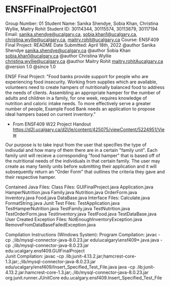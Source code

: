 # ENSFFinalProjectG01

Group Number: 01
Student Name: Sanika Shendye, Sobia Khan, Christina Wyllie, Maitry Rohit
Student ID: 30114344, 30115574, 30113679, 30117194
Email: sanika.shendye@ucalgary.ca, sobia.khan1@ucalgary.ca, christina.wyllie@ucalgary.ca, maitry.rohit@ucalgary.ca
Course: ENSF409
Final Project: README
Date Submitted: April 18th, 2022
@author Sanika Shendye <a href="mailto:sanika.shendye@ucalgary.ca">
	sanika.shendye@ucalgary.ca</a>
@author Sobia Khan <a href="sobia.khan1@ucalgary.ca">
	sobia.khan1@ucalgary.ca</a>
@author Christina Wyllie <a href="christina.wyllie@ucalgary.ca">
	christina.wyllie@ucalgary.ca</a>
@author Maitry Rohit <a href="mailto:maitry.rohit@ucalgary.ca">
	maitry.rohitAucalgary.ca</a>
@version 1.0
@since 1.0

ENSF Final Project:
"Food banks provide support for people who are experiencing food insecurity. Working from supplies which are available, volunteers need to create hampers 
of nutritionally balanced food to address the needs of clients. Assembling an appropriate hamper for the number of adults and children in a family, 
for one week, requires knowledge of nutrition and caloric intake needs. To more effectively serve a greater number of people, 
Example Food Bank needs an application to propose ideal hampers based on current inventory." 

  - From ENSF409 W22 Project Handout https://d2l.ucalgary.ca/d2l/le/content/425075/viewContent/5224951/View

Our purpose is to take input from the user that specifies the type of indivudal and how many of them there are in a certain "family unit". 
Each family unit will recieve a corresponding "food hamper" that is based off of the nutritional needs of the individuals in that certain family. 
The user may create as many family units before submitting their application and it will subsequently return an "Order Form" that outlines the criteria 
they gave and their respective hamper. 

Contained Java Files: 
	Class Files:
 			GUIFinalProject.java
			Application.java
  		HamperNutrition.java
  		Family.java
  		Nutrition.java
  		OrderForm.java
  		Inventory.java
  		Food.java
  		DataBase.java
	Interface Files:
  		Calculate.java 
			FormatString.java
	Junit Test Files:
			TestApplication.java
			TestHamperNutrition.java
  		TestFamily.java
  		TestNutrition.java
  		TestOrderForm.java
  		TestInventory.java
  		TestFood.java
  		TestDataBase.java
	User Created Exception Files:
			NotEnoughInventoryException.java
			RemoveFromDataBaseFailedException.java
			
			
Compilation Instructions (Windows System):
			Program Compilation:
					javac -cp .;lib/mysql-connector-java-8.0.23.jar edu\ucalgary\ensf409\*.java 
					java -cp .;lib/mysql-connector-java-8.0.23.jar edu.ucalgary.ensf409.GUIFinalProject   
			Junit Compilation:
					javac -cp .lib;junit-4.13.2.jar;hamcrest-core-1.3.jar;.;lib/mysql-connector-java-8.0.23.jar edu/ucalgary/ensf409/Insert_Specified_Test_File.java
					java -cp .lib;junit-4.13.2.jar:hamcrest-core-1.3.jar;.;lib/mysql-connector-java-8.0.23.jar org.junit.runner.JUnitCore edu.ucalgary.ensf409.Insert_Specified_Test_File
			




  
